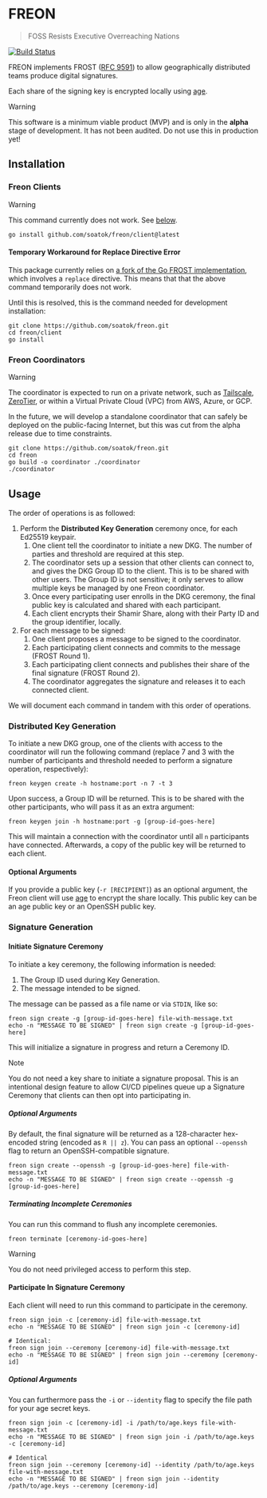 # FREON

> FOSS Resists Executive Overreaching Nations

[![Build Status](https://github.com/soatok/freon/actions/workflows/ci.yml/badge.svg)](https://github.com/soatok/freon/actions/workflows/ci.yml)

FREON implements FROST ([RFC 9591](https://www.rfc-editor.org/rfc/rfc9591.html)) to allow geographically distributed teams produce digital signatures.

Each share of the signing key is encrypted locally using [age](https://github.com/FiloSottile/age).

> [!WARNING]
> This software is a minimum viable product (MVP) and is only in the **alpha** stage of development. It has not been audited. Do not use this in production yet!

## Installation

### Freon Clients

> [!WARNING]
> This command currently does not work. See [below](#temporary-workaround-for-replace-directive-error).

```terminal
go install github.com/soatok/freon/client@latest
```

#### Temporary Workaround for Replace Directive Error

This package currently relies on [a fork of the Go FROST implementation](https://github.com/taurushq-io/frost-ed25519), which involves a `replace` directive. This means that that the above command temporarily does not work.

Until this is resolved, this is the command needed for development installation:

```terminal
git clone https://github.com/soatok/freon.git
cd freon/client
go install
```

### Freon Coordinators

> [!WARNING]
> The coordinator is expected to run on a private network, such as [Tailscale](https://tailscale.com),
> [ZeroTier](https://www.zerotier.com), or within a Virtual Private Cloud (VPC) from AWS, Azure, or GCP.
>
> In the future, we will develop a standalone coordinator that can safely be deployed on the public-facing
> Internet, but this was cut from the alpha release due to time constraints.

```terminal
git clone https://github.com/soatok/freon.git
cd freon
go build -o coordinator ./coordinator
./coordinator
```

## Usage

The order of operations is as followed:

1. Perform the **Distributed Key Generation** ceremony once, for each Ed25519 keypair.
   1. One client tell the coordinator to initiate a new DKG. The number of parties and threshold are required at this step.
   2. The coordinator sets up a session that other clients can connect to, and gives the DKG Group ID to the client. This is to be shared with other users. The Group ID is not sensitive; it only serves to allow multiple keys be managed by one Freon coordinator.
   3. Once every participating user enrolls in the DKG ceremony, the final public key is calculated and shared with each participant.
   4. Each client encrypts their Shamir Share, along with their Party ID and the group identifier, locally.
2. For each message to be signed:
   1. One client proposes a message to be signed to the coordinator.
   2. Each participating client connects and commits to the message (FROST Round 1).
   3. Each participating client connects and publishes their share of the final signature (FROST Round 2).
   4. The coordinator aggregates the signature and releases it to each connected client.

We will document each command in tandem with this order of operations.

### Distributed Key Generation

To initiate a new DKG group, one of the clients with access to the coordinator will run the following command (replace 7 and 3 with
the number of participants and threshold needed to perform a signature operation, respectively):

```terminal
freon keygen create -h hostname:port -n 7 -t 3
```

Upon success, a Group ID will be returned. This is to be shared with the other participants, who will pass it as an extra argument:

```terminal
freon keygen join -h hostname:port -g [group-id-goes-here]
```

This will maintain a connection with the coordinator until all `n` participants have connected. Afterwards, a copy of the public key will be returned to each client.

#### Optional Arguments

If you provide a public key (`-r [RECIPIENT]`) as an optional argument, the Freon client will use [age](https://age-encryption.org) to encrypt the share locally. This public key can be an age public key or an OpenSSH public key.

### Signature Generation

#### Initiate Signature Ceremony

To initiate a key ceremony, the following information is needed:

1. The Group ID used during Key Generation.
2. The message intended to be signed.

The message can be passed as a file name or via `STDIN`, like so:

```terminal
freon sign create -g [group-id-goes-here] file-with-message.txt
echo -n "MESSAGE TO BE SIGNED" | freon sign create -g [group-id-goes-here]
```

This will initialize a signature in progress and return a Ceremony ID.

> [!NOTE]
> You do not need a key share to initiate a signature proposal. This is an intentional design feature to allow
> CI/CD pipelines queue up a Signature Ceremony that clients can then opt into participating in.

##### Optional Arguments

By default, the final signature will be returned as a 128-character hex-encoded string (encoded as `R || z`).
You can pass an optional `--openssh` flag to return an OpenSSH-compatible signature.

```terminal
freon sign create --openssh -g [group-id-goes-here] file-with-message.txt
echo -n "MESSAGE TO BE SIGNED" | freon sign create --openssh -g [group-id-goes-here]
```

##### Terminating Incomplete Ceremonies

You can run this command to flush any incomplete ceremonies.

```terminal
freon terminate [ceremony-id-goes-here]
```

> [!WARNING]
> You do not need privileged access to perform this step.

#### Participate In Signature Ceremony

Each client will need to run this command to participate in the ceremony.

```terminal
freon sign join -c [ceremony-id] file-with-message.txt
echo -n "MESSAGE TO BE SIGNED" | freon sign join -c [ceremony-id]

# Identical:
freon sign join --ceremony [ceremony-id] file-with-message.txt
echo -n "MESSAGE TO BE SIGNED" | freon sign join --ceremony [ceremony-id]
```

##### Optional Arguments

You can furthermore pass the `-i` or `--identity` flag to specify the file path for your age secret keys.

```terminal
freon sign join -c [ceremony-id] -i /path/to/age.keys file-with-message.txt
echo -n "MESSAGE TO BE SIGNED" | freon sign join -i /path/to/age.keys -c [ceremony-id]

# Identical
freon sign join --ceremony [ceremony-id] --identity /path/to/age.keys file-with-message.txt
echo -n "MESSAGE TO BE SIGNED" | freon sign join --identity /path/to/age.keys --ceremony [ceremony-id]
```
